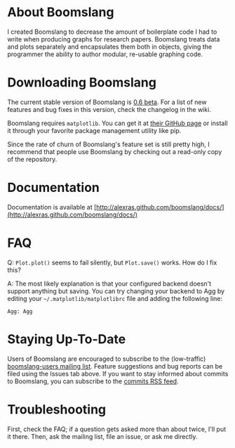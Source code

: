 # About Boomslang

I created Boomslang to decrease the amount of boilerplate code I had to write
when producing graphs for research papers. Boomslang treats data and plots
separately and encapsulates them both in objects, giving the programmer the
ability to author modular, re-usable graphing code.

# Downloading Boomslang

The current stable version of Boomslang is [0.6
beta](https://github.com/downloads/alexras/boomslang/boomslang-0.6b.tar.gz). For
a list of new features and bug fixes in this version, check the changelog in
the wiki.

Boomslang requires `matplotlib`. You can get it at [their GitHub
page](http://github.com/matplotlib/matplotlib) or install it through your
favorite package management utility like pip.

Since the rate of churn of Boomslang's feature set is still pretty high, I
recommend that people use Boomslang by checking out a read-only copy of the
repository.

# Documentation

Documentation is available at [http://alexras.github.com/boomslang/docs/](http://alexras.github.com/boomslang/docs/)

# FAQ

Q: `Plot.plot()` seems to fail silently, but `Plot.save()` works. How do I fix this?

A: The most likely explanation is that your configured backend doesn't support
anything but saving. You can try changing your backend to Agg by editing your
`~/.matplotlib/matplotlibrc` file and adding the following line:

`Agg: Agg`

# Staying Up-To-Date

Users of Boomslang are encouraged to subscribe to the (low-traffic)
[boomslang-users mailing list](http://groups.google.com/group/boomslang-users). Feature
suggestions and bug reports can be filed using the Issues tab above. If you
want to stay informed about commits to Boomslang, you can subscribe to the
[commits RSS feed](https://github.com/alexras/boomslang/commits/master.atom).

# Troubleshooting

First, check the FAQ; if a question gets asked more than about twice, I'll put
it there. Then, ask the mailing list, file an issue, or ask me directly.
